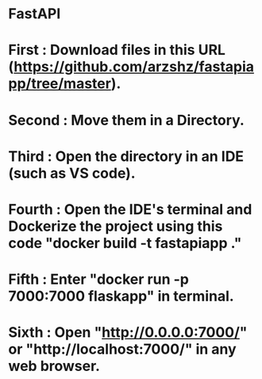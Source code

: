 # FastAPI
# First : Download files in this URL (https://github.com/arzshz/fastapiapp/tree/master).
# Second : Move them in a Directory.
# Third : Open the directory in an IDE (such as VS code).
# Fourth : Open the IDE's terminal and Dockerize the project using this code "docker build -t fastapiapp ."
# Fifth : Enter "docker run -p 7000:7000 flaskapp" in terminal.
# Sixth : Open "http://0.0.0.0:7000/" or "http://localhost:7000/" in any web browser.
